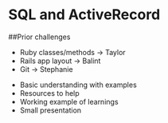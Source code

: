 # SQL and ActiveRecord

##Prior challenges

* Ruby classes/methods -> Taylor
* Rails app layout -> Balint
* Git -> Stephanie

 - Basic understanding with examples
 - Resources to help
 - Working example of learnings
 - Small presentation

